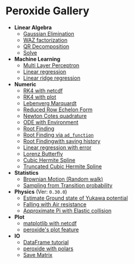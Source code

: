 # Peroxide Gallery

* **Linear Algebra**
    * [Gaussian Elimination](./Linear_Algebra/triangular)
    * [WAZ factorization](./Linear_Algebra/waz)
    * [QR Decomposition](./Linear_Algebra/qr)
    * [Solve](./Linear_Algebra/solve)
* **Machine Learning**
    * [Multi Layer Perceptron](./Machine_Learning/mlp)
    * [Linear regression](./Machine_Learning/linear_reg)
    * [Linear ridge regression](./Machine_Learning/linear_reg_ridge)
* **Numeric**
    * [RK4 with netcdf](./Numeric/rk4_with_nc)
    * [RK4 with plot](./Numeric/rk4_with_plot)
    * [Lebenverg Marquardt](./Numeric/lm)
    * [Reduced Row Echelon Form](./Numeric/rref)
    * [Newton Cotes quadrature](./Numeric/newton_cotes)
    * [ODE with Environment](./Numeric/ode_with_env)
    * [Root Finding](./Numeric/root_finding)
    * [Root Finding via `ad_function`](./Numeric/root_finding_macro)
    * [Root Findingwith saving history](./Numeric/root_finding_history)
    * [Linear regression with error](./Numeric/lm_with_weight)
    * [Lorenz Butterfly](./Numeric/lorenz)
    * [Cubic Hermite Spline](./Numeric/cubic_hermite)
    * [Truncated Cubic Hermite Spline](./Numeric/truncated_cubic)
* **Statistics**
    * [Brownian Motion (Random walk)](./Statistics/brown)
    * [Sampling from Transition probability](./Statistics/transition_prob)
* **Physics** (Ver: `0.30.0`)
    * [Estimate Ground state of Yukawa potential](./Physics/yukawa_ground_state)
    * [Falling with Air resistance](./Physics/fall_drag)
    * [Approximate Pi with Elastic collision](./Physics/elastic_pi)
* **Plot**
    * [matplotlib with netcdf](./Plot/matplotlib_with_netcdf)
    * [peroxide's plot feature](./Plot/plot_feature)
* **IO**
    * [DataFrame tutorial](./IO/dataframe)
    * [peroxide with polars](./IO/with_polars)
    * [Save Matrix](./IO/save_matrix)
